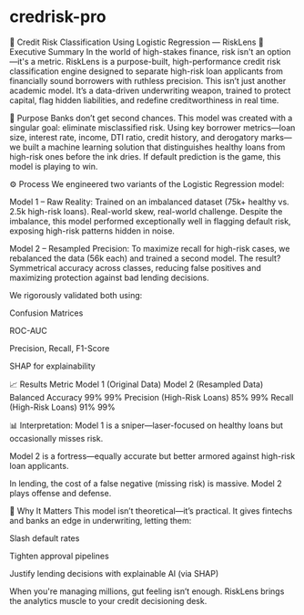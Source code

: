# credrisk-pro
💼 Credit Risk Classification Using Logistic Regression — RiskLens
🚀 Executive Summary
In the world of high-stakes finance, risk isn't an option—it's a metric. RiskLens is a purpose-built, high-performance credit risk classification engine designed to separate high-risk loan applicants from financially sound borrowers with ruthless precision. This isn’t just another academic model. It’s a data-driven underwriting weapon, trained to protect capital, flag hidden liabilities, and redefine creditworthiness in real time.

🎯 Purpose
Banks don’t get second chances. This model was created with a singular goal: eliminate misclassified risk. Using key borrower metrics—loan size, interest rate, income, DTI ratio, credit history, and derogatory marks—we built a machine learning solution that distinguishes healthy loans from high-risk ones before the ink dries. If default prediction is the game, this model is playing to win.

⚙️ Process
We engineered two variants of the Logistic Regression model:

Model 1 – Raw Reality: Trained on an imbalanced dataset (75k+ healthy vs. 2.5k high-risk loans). Real-world skew, real-world challenge. Despite the imbalance, this model performed exceptionally well in flagging default risk, exposing high-risk patterns hidden in noise.

Model 2 – Resampled Precision: To maximize recall for high-risk cases, we rebalanced the data (56k each) and trained a second model. The result? Symmetrical accuracy across classes, reducing false positives and maximizing protection against bad lending decisions.

We rigorously validated both using:

Confusion Matrices

ROC-AUC

Precision, Recall, F1-Score

SHAP for explainability

📈 Results
Metric	Model 1 (Original Data)	Model 2 (Resampled Data)
Balanced Accuracy	99%	99%
Precision (High-Risk Loans)	85%	99%
Recall (High-Risk Loans)	91%	99%

📊 Interpretation:
Model 1 is a sniper—laser-focused on healthy loans but occasionally misses risk.

Model 2 is a fortress—equally accurate but better armored against high-risk loan applicants.

In lending, the cost of a false negative (missing risk) is massive. Model 2 plays offense and defense.

🧠 Why It Matters
This model isn’t theoretical—it’s practical. It gives fintechs and banks an edge in underwriting, letting them:

Slash default rates

Tighten approval pipelines

Justify lending decisions with explainable AI (via SHAP)

When you're managing millions, gut feeling isn’t enough. RiskLens brings the analytics muscle to your credit decisioning desk.

